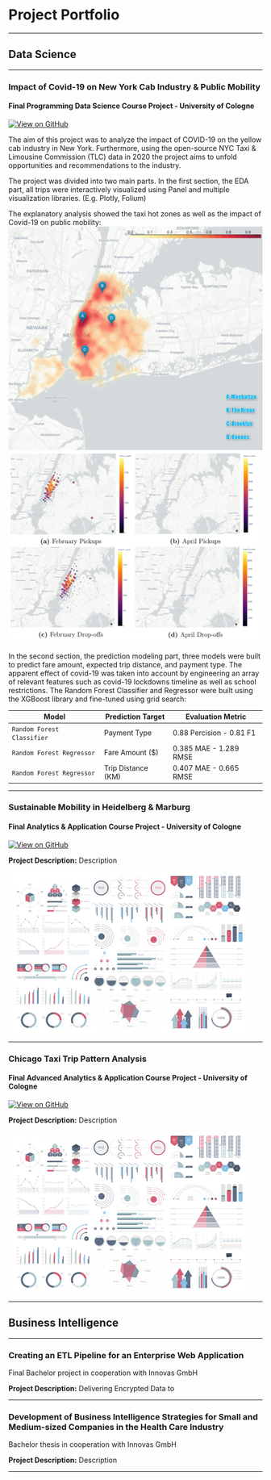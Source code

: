 # Project Portfolio

---

## Data Science
---

### Impact of Covid-19 on New York Cab Industry & Public Mobility

#### Final Programming Data Science Course Project - University of Cologne

[![View on GitHub](https://img.shields.io/badge/GitHub-View_on_GitHub-blue?logo=GitHub)](https://github.com/SepehrRad/pds21)

The aim of this project was to analyze the impact of COVID-19 on the yellow cab industry in New York. Furthermore, using the open-source NYC Taxi & Limousine Commission (TLC) data in 2020 the project aims to unfold opportunities and recommendations to the industry.

The project was divided into two main parts. In the first section, the EDA part, all trips were interactively visualized using Panel and multiple visualization libraries. (E.g. Plotly, Folium)

The explanatory analysis showed the taxi hot zones as well as the impact of Covid-19 on public mobility:
<br>
<img src="images/PDS_Pickup_Hot_Zones_NYC.png?raw=true"/>
<br>
<img src="images/PDS_Corona_Impact_NYC.png?raw=true"/>


In the second section, the prediction modeling part, three models were built to predict fare amount, expected trip distance, and payment type. The apparent effect of covid-19 was taken into account by engineering an array of relevant features such as covid-19 lockdowns timeline as well as school restrictions. The Random Forest Classifier and Regressor were built using the XGBoost library and fine-tuned using grid search:

| Model | Prediction Target | Evaluation Metric |
| --- | --- | --- |
| `Random Forest Classifier` | Payment Type | 0.88 Percision - 0.81 F1 |
| `Random Forest Regressor` | Fare Amount ($) | 0.385 MAE - 1.289 RMSE |
| `Random Forest Regressor` | Trip Distance (KM) | 0.407 MAE - 0.665 RMSE |



---
### Sustainable Mobility in Heidelberg & Marburg

#### Final Analytics & Application Course Project - University of Cologne

[![View on GitHub](https://img.shields.io/badge/GitHub-View_on_GitHub-blue?logo=GitHub)](/https://github.com/SepehrRad/analyticsAndapps)

**Project Description:** Description

<img src="images/dummy_thumbnail.jpg?raw=true"/>

---

### Chicago Taxi Trip Pattern Analysis

#### Final Advanced Analytics & Application Course Project - University of Cologne

[![View on GitHub](https://img.shields.io/badge/GitHub-View_on_GitHub-blue?logo=GitHub)](https://github.com/SepehrRad/aaa21)

**Project Description:** Description

<img src="images/dummy_thumbnail.jpg?raw=true"/>

---

## Business Intelligence

---

### Creating an ETL Pipeline for an Enterprise Web Application

Final Bachelor project in cooperation with Innovas GmbH

**Project Description:** Delivering Encrypted Data to

---

### Development of Business Intelligence Strategies for Small and Medium-sized Companies in the Health Care Industry

Bachelor thesis in cooperation with Innovas GmbH

**Project Description:** Description

---




